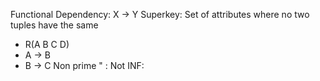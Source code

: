 Functional Dependency: X -> Y
Superkey: Set of attributes where no two tuples have the same 
- R(A B C D)
- A -> B
- B -> C
Non prime " : Not
INF: